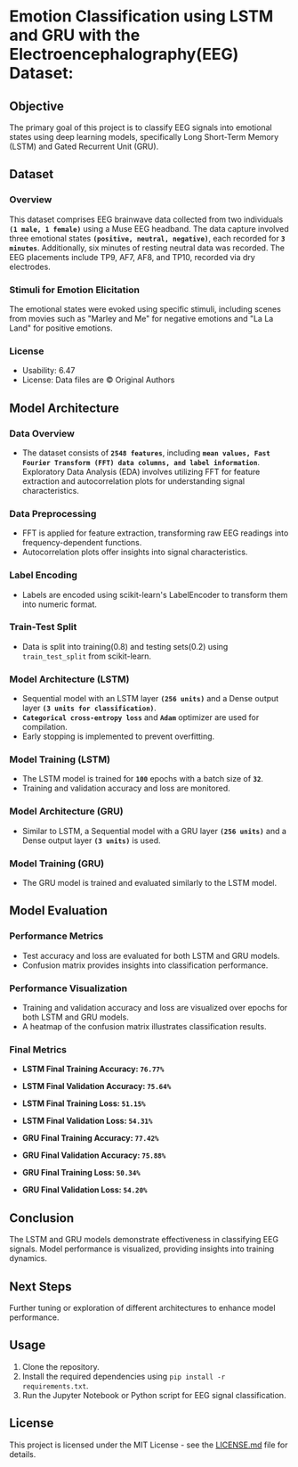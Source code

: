# Emotion Classification using LSTM and GRU with the Electroencephalography(EEG) Dataset:

## Objective
The primary goal of this project is to classify EEG signals into emotional states using deep learning models, specifically Long Short-Term Memory (LSTM) and Gated Recurrent Unit (GRU).

## Dataset
### Overview
This dataset comprises EEG brainwave data collected from two individuals **`(1 male, 1 female)`** using a Muse EEG headband. The data capture involved three emotional states **`(positive, neutral, negative)`**, each recorded for **`3 minutes`**. Additionally, six minutes of resting neutral data was recorded. The EEG placements include TP9, AF7, AF8, and TP10, recorded via dry electrodes.

### Stimuli for Emotion Elicitation
The emotional states were evoked using specific stimuli, including scenes from movies such as "Marley and Me" for negative emotions and "La La Land" for positive emotions.

### License
- Usability: 6.47
- License: Data files are © Original Authors

## Model Architecture

### Data Overview
- The dataset consists of **`2548 features`**, including **`mean values, Fast Fourier Transform (FFT) data columns, and label information`**. Exploratory Data Analysis (EDA) involves utilizing FFT for feature extraction and autocorrelation plots for understanding signal characteristics.

### Data Preprocessing
- FFT is applied for feature extraction, transforming raw EEG readings into frequency-dependent functions.
- Autocorrelation plots offer insights into signal characteristics.

### Label Encoding
- Labels are encoded using scikit-learn's LabelEncoder to transform them into numeric format.

### Train-Test Split
- Data is split into training(0.8) and testing sets(0.2) using `train_test_split` from scikit-learn.

### Model Architecture (LSTM)
- Sequential model with an LSTM layer **`(256 units)`** and a Dense output layer **`(3 units for classification)`**.
- **`Categorical cross-entropy loss`** and **`Adam`** optimizer are used for compilation.
- Early stopping is implemented to prevent overfitting.

### Model Training (LSTM)
- The LSTM model is trained for **`100`** epochs with a batch size of **`32`**.
- Training and validation accuracy and loss are monitored.

### Model Architecture (GRU)
- Similar to LSTM, a Sequential model with a GRU layer **`(256 units)`** and a Dense output layer **`(3 units)`** is used.

### Model Training (GRU)
- The GRU model is trained and evaluated similarly to the LSTM model.

## Model Evaluation

### Performance Metrics
- Test accuracy and loss are evaluated for both LSTM and GRU models.
- Confusion matrix provides insights into classification performance.

### Performance Visualization
- Training and validation accuracy and loss are visualized over epochs for both LSTM and GRU models.
- A heatmap of the confusion matrix illustrates classification results.

### Final Metrics
- **LSTM Final Training Accuracy: `76.77%`**
- **LSTM Final Validation Accuracy: `75.64%`**
- **LSTM Final Training Loss: `51.15%`**
- **LSTM Final Validation Loss: `54.31%`**

- **GRU Final Training Accuracy: `77.42%`**
- **GRU Final Validation Accuracy: `75.88%`**
- **GRU Final Training Loss: `50.34%`**
- **GRU Final Validation Loss: `54.20%`**

## Conclusion
The LSTM and GRU models demonstrate effectiveness in classifying EEG signals. Model performance is visualized, providing insights into training dynamics.

## Next Steps
Further tuning or exploration of different architectures to enhance model performance.

## Usage
1. Clone the repository.
2. Install the required dependencies using `pip install -r requirements.txt`.
3. Run the Jupyter Notebook or Python script for EEG signal classification.

## License
This project is licensed under the MIT License - see the [LICENSE.md](LICENSE.md) file for details.
